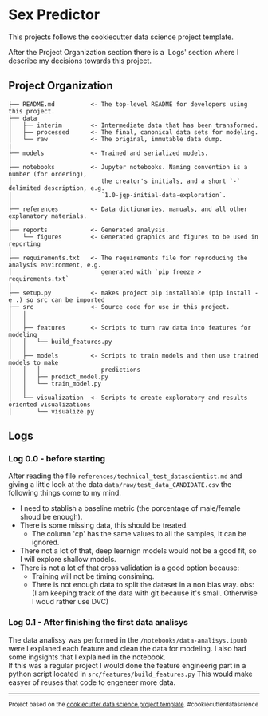 Sex Predictor
==============================

This projects follows the cookiecutter data science project template.

After the Project Organization section there is a 'Logs' section where I describe my decisions towards this project.

Project Organization
------------
 
    ├── README.md          <- The top-level README for developers using this project.  
    ├── data  
    │   ├── interim        <- Intermediate data that has been transformed.  
    │   ├── processed      <- The final, canonical data sets for modeling.  
    │   └── raw            <- The original, immutable data dump.  
    |  
    ├── models             <- Trained and serialized models.  
    │  
    ├── notebooks          <- Jupyter notebooks. Naming convention is a number (for ordering),
    │                         the creator's initials, and a short `-` delimited description, e.g.
    │                         `1.0-jqp-initial-data-exploration`.  
    │  
    ├── references         <- Data dictionaries, manuals, and all other explanatory materials.  
    │  
    ├── reports            <- Generated analysis.  
    │   └── figures        <- Generated graphics and figures to be used in reporting  
    │
    ├── requirements.txt   <- The requirements file for reproducing the analysis environment, e.g.
    │                         generated with `pip freeze > requirements.txt`  
    │  
    ├── setup.py           <- makes project pip installable (pip install -e .) so src can be imported  
    ├── src                <- Source code for use in this project.  
    │   │  
    │   │
    │   ├── features       <- Scripts to turn raw data into features for modeling  
    │   │   └── build_features.py  
    │   │
    │   ├── models         <- Scripts to train models and then use trained models to make
    │   │   │                 predictions
    │   │   ├── predict_model.py
    │   │   └── train_model.py
    │   │
    │   └── visualization  <- Scripts to create exploratory and results oriented visualizations
    │       └── visualize.py

## Logs

### Log 0.0 - before starting
After reading the file `references/technical_test_datascientist.md`
and giving a little look at the data `data/raw/test_data_CANDIDATE.csv`
the following things come to my mind.  
* I need to stablish a baseline metric (the porcentage of male/female shoud be enough).
* There is some missing data, this should be treated.
    - The column 'cp' has the same values to all the samples, It can be ignored.
* There not a lot of that, deep learnign models would not be a good fit, so I will explore shallow models.
* There is not a lot of that cross validation is a good option because:
    - Training will not be timing consiming.
    - There is not enough data to split the dataset in a non bias way.
obs: (I am keeping track of the data with git because it's small. Otherwise I woud rather use DVC)

### Log 0.1 - After finishing the first data analisys
The data analissy was performed in the `/notebooks/data-analisys.ipunb` were I explaned each feature
and clean the data for modeling.
I also had some ingsights that I explained in the notebook.  
If this was a regular project I would done the feature engineerig part in a python script located in `src/features/build_features.py`
This would make easyer of reuses that code to engeneer more data.



--------

<p><small>Project based on the <a target="_blank" href="https://drivendata.github.io/cookiecutter-data-science/">cookiecutter data science project template</a>. #cookiecutterdatascience</small></p>
